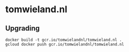 # tomwieland.nl

## Upgrading
```
docker build -t gcr.io/tomwielandnl/tomwieland.nl .
gcloud docker push gcr.io/tomwielandnl/tomwieland.nl
```
